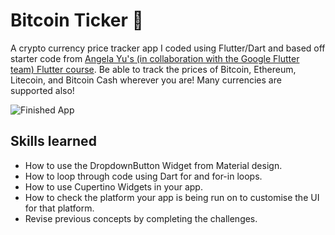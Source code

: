 # Bitcoin Ticker 🤑


A crypto currency price tracker app I coded using Flutter/Dart and based off starter code from [Angela Yu's (in collaboration with the Google Flutter team) Flutter course](https://www.udemy.com/course/flutter-bootcamp-with-dart/).
Be able to track the prices of Bitcoin, Ethereum, Litecoin, and Bitcoin Cash wherever you are! Many currencies are supported also!

![Finished App](https://github.com/londonappbrewery/Images/blob/master/bitcoin-flutter-demo.gif)

## Skills learned

- How to use the DropdownButton Widget from Material design.
- How to loop through code using Dart for and for-in loops.
- How to use Cupertino Widgets in your app.
- How to check the platform your app is being run on to customise the UI for that platform.
- Revise previous concepts by completing the challenges.